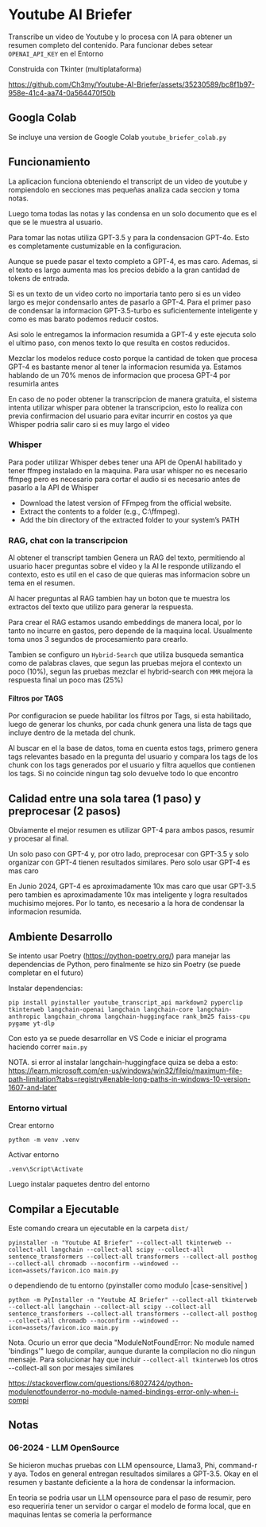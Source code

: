 # Youtube AI Briefer #

Transcribe un video de Youtube y lo procesa con IA para obtener un resumen completo del contenido. Para funcionar debes setear `OPENAI_API_KEY` en el Entorno

Construida con Tkinter (multiplataforma)

https://github.com/Ch3my/Youtube-AI-Briefer/assets/35230589/bc8f1b97-958e-41c4-aa74-0a564470f50b

## Googla Colab ##

Se incluye una version de Google Colab `youtube_briefer_colab.py`

## Funcionamiento ##

La aplicacion funciona obteniendo el transcript de un video de youtube y rompiendolo en secciones mas pequeñas analiza cada seccion y toma notas.

Luego toma todas las notas y las condensa en un solo documento que es el que se le muestra al usuario.

Para tomar las notas utiliza GPT-3.5 y para la condensacion GPT-4o. Esto es completamente custumizable en la configuracion.

Aunque se puede pasar el texto completo a GPT-4, es mas caro. Ademas, si el texto es largo aumenta mas los precios debido a la gran cantidad de tokens de entrada.

Si es un texto de un video corto no importaria tanto pero si es un video largo es mejor condensarlo antes de pasarlo a GPT-4. Para el primer paso de condensar la informacion GPT-3.5-turbo es suficientemente inteligente y como es mas barato podemos reducir costos.

Asi solo le entregamos la informacion resumida a GPT-4 y este ejecuta solo el ultimo paso, con menos texto lo que resulta en costos reducidos.

Mezclar los modelos reduce costo porque la cantidad de token que procesa GPT-4 es bastante menor al tener la informacion resumida ya. Estamos hablando de un 70% menos de informacion que procesa GPT-4 por resumirla antes

En caso de no poder obtener la transcripcion de manera gratuita, el sistema intenta utilizar whisper para obtener la transcripcion, esto lo realiza con previa confirmacion del usuario para evitar incurrir en costos ya que Whisper podria salir caro si es muy largo el video

### Whisper
Para poder utilizar Whisper debes tener una API de OpenAI habilitado y tener ffmpeg instalado en la maquina. Para usar whisper no es necesario ffmpeg pero es necesario para cortar el audio si es necesario antes de pasarlo a la API de Whisper

- Download the latest version of FFmpeg from the official website.
- Extract the contents to a folder (e.g., C:\ffmpeg).
- Add the bin directory of the extracted folder to your system’s PATH

### RAG, chat con la transcripcion ###
Al obtener el transcript tambien Genera un RAG del texto, permitiendo al usuario hacer preguntas sobre el video y la AI le responde utilizando el contexto, esto es util en el caso de que quieras mas informacion sobre un tema en el resumen.

Al hacer preguntas al RAG tambien hay un boton que te muestra los extractos del texto que utilizo para generar la respuesta.

Para crear el RAG estamos usando embeddings de manera local, por lo tanto no incurre en gastos, pero depende de la maquina local. Usualmente toma unos 3 segundos de procesamiento para crearlo.

Tambien se configuro un `Hybrid-Search` que utiliza busqueda semantica como de palabras claves, que segun las pruebas mejora el contexto un poco (10%), segun las pruebas mezclar el hybrid-search con `MMR` mejora la respuesta final un poco mas (25%)

#### Filtros por TAGS ####
Por configuracion se puede habilitar los filtros por Tags, si esta habilitado, luego de generar los chunks, por cada chunk genera una lista de tags que incluye dentro de la metada del chunk. 

Al buscar en el la base de datos, toma en cuenta estos tags, primero genera tags relevantes basado en la pregunta del usuario y compara los tags de los chunk con los tags generados por el usuario y filtra aquellos que contienen los tags. Si no coincide ningun tag solo devuelve todo lo que encontro

## Calidad entre una sola tarea (1 paso) y preprocesar (2 pasos) ##

Obviamente el mejor resumen es utilizar GPT-4 para ambos pasos, resumir y procesar al final.

Un solo paso con GPT-4 y, por otro lado, preprocesar con GPT-3.5 y solo organizar con GPT-4 tienen resultados similares. Pero solo usar GPT-4 es mas caro

En Junio 2024, GPT-4 es aproximadamente 10x mas caro que usar GPT-3.5 pero tambien es aproximadamente 10x mas inteligente y logra resultados muchisimo mejores. Por lo tanto, es necesario a la hora de condensar la informacion resumida.

## Ambiente Desarrollo  ##

Se intento usar Poetry (https://python-poetry.org/) para manejar las dependencias de Python, pero finalmente se hizo sin Poetry (se puede completar en el futuro)

Instalar dependencias:

``` 
pip install pyinstaller youtube_transcript_api markdown2 pyperclip tkinterweb langchain-openai langchain langchain-core langchain-anthropic langchain_chroma langchain-huggingface rank_bm25 faiss-cpu pygame yt-dlp
```

Con esto ya se puede desarrollar en VS Code e iniciar el programa haciendo correr `main.py`

NOTA. si error al instalar langchain-huggingface quiza se deba a esto: https://learn.microsoft.com/en-us/windows/win32/fileio/maximum-file-path-limitation?tabs=registry#enable-long-paths-in-windows-10-version-1607-and-later

### Entorno virtual ###

Crear entorno

`python -m venv .venv`

Activar entorno

`.venv\Script\Activate`

Luego instalar paquetes dentro del entorno

## Compilar a Ejecutable ##

Este comando creara un ejecutable en la carpeta `dist/`

```
pyinstaller -n "Youtube AI Briefer" --collect-all tkinterweb --collect-all langchain --collect-all scipy --collect-all sentence_transformers --collect-all transformers --collect-all posthog --collect-all chromadb --noconfirm --windowed --icon=assets/favicon.ico main.py
```

o dependiendo de tu entorno (pyinstaller como modulo |case-sensitive| )

```
python -m PyInstaller -n "Youtube AI Briefer" --collect-all tkinterweb --collect-all langchain --collect-all scipy --collect-all sentence_transformers --collect-all transformers --collect-all posthog --collect-all chromadb --noconfirm --windowed --icon=assets/favicon.ico main.py
```

Nota. Ocurio un error que decia "ModuleNotFoundError: No module named 'bindings'" luego de compilar, aunque durante la compilacion no dio ningun mensaje. Para solucionar hay que incluir `--collect-all tkinterweb` los otros --collect-all son por mesajes similares

https://stackoverflow.com/questions/68027424/python-modulenotfounderror-no-module-named-bindings-error-only-when-i-compi

## Notas ##

### 06-2024 - LLM OpenSource ###
Se hicieron muchas pruebas con LLM opensource, Llama3, Phi, command-r y aya. Todos en general entregan resultados similares a GPT-3.5. Okay en el resumen y bastante deficiente a la hora de condensar la informacion.

En teoria se podria usar un LLM opensource para el paso de resumir, pero eso requeriria tener un servidor o cargar el modelo de forma local, que en maquinas lentas se comeria la performance
